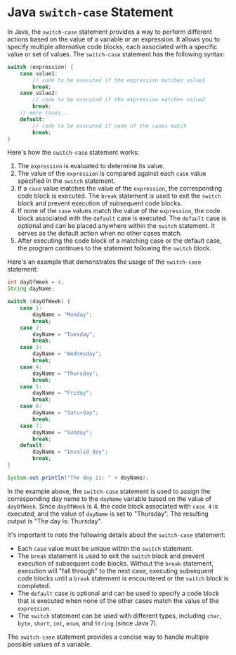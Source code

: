 # Java `switch-case` Statement

In Java, the `switch-case` statement provides a way to perform different actions based on the value of a variable or an expression. It allows you to specify multiple alternative code blocks, each associated with a specific value or set of values. The `switch-case` statement has the following syntax:

```java
switch (expression) {
    case value1:
        // code to be executed if the expression matches value1
        break;
    case value2:
        // code to be executed if the expression matches value2
        break;
    // more cases...
    default:
        // code to be executed if none of the cases match
        break;
}
```

Here's how the `switch-case` statement works:

1. The `expression` is evaluated to determine its value.
2. The value of the `expression` is compared against each `case` value specified in the `switch` statement.
3. If a `case` value matches the value of the `expression`, the corresponding code block is executed. The `break` statement is used to exit the `switch` block and prevent execution of subsequent code blocks.
4. If none of the `case` values match the value of the `expression`, the code block associated with the `default` case is executed. The `default` case is optional and can be placed anywhere within the `switch` statement. It serves as the default action when no other cases match.
5. After executing the code block of a matching case or the default case, the program continues to the statement following the `switch` block.

Here's an example that demonstrates the usage of the `switch-case` statement:

```java
int dayOfWeek = 4;
String dayName;

switch (dayOfWeek) {
    case 1:
        dayName = "Monday";
        break;
    case 2:
        dayName = "Tuesday";
        break;
    case 3:
        dayName = "Wednesday";
        break;
    case 4:
        dayName = "Thursday";
        break;
    case 5:
        dayName = "Friday";
        break;
    case 6:
        dayName = "Saturday";
        break;
    case 7:
        dayName = "Sunday";
        break;
    default:
        dayName = "Invalid day";
        break;
}

System.out.println("The day is: " + dayName);
```

In the example above, the `switch-case` statement is used to assign the corresponding day name to the `dayName` variable based on the value of `dayOfWeek`. Since `dayOfWeek` is 4, the code block associated with `case 4` is executed, and the value of `dayName` is set to "Thursday". The resulting output is "The day is: Thursday".

It's important to note the following details about the `switch-case` statement:

- Each `case` value must be unique within the `switch` statement.
- The `break` statement is used to exit the `switch` block and prevent execution of subsequent code blocks. Without the `break` statement, execution will "fall through" to the next case, executing subsequent code blocks until a `break` statement is encountered or the `switch` block is completed.
- The `default` case is optional and can be used to specify a code block that is executed when none of the other cases match the value of the `expression`.
- The `switch` statement can be used with different types, including `char`, `byte`, `short`, `int`, `enum`, and `String` (since Java 7).

The `switch-case` statement provides a concise way to handle multiple possible values of a variable.
